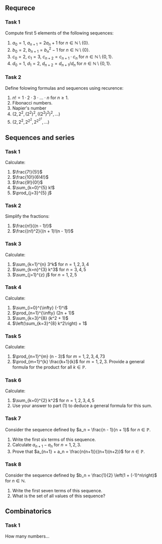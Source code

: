 
## Requrece

### Task 1

Compute first 5 elements of the following sequences:

1. $a_0 = 1$, $a_{n+1} = 2a_n + 1$ for $n \in \mathbb{N}\setminus\{0\}$.
2. $b_0 = 2$, $b_{n+1} = b_n^2 - 1$ for $n \in \mathbb{N}\setminus\{0\}$.
3. $c_0 = 2,\ c_1 = 3$, $c_{n+2} = c_{n+1} \cdot c_n$ for $n \in \mathbb{N}\setminus\{0,1\}$.
4. $d_0 = 1,\ d_1 = 2$, $d_{n+2} = d_{n+1}/d_n$ for $n \in \mathbb{N}\setminus\{0,1\}$.

### Task 2

Define folowing formulas and sequences using recurence:

1. $n!=1\cdot 2\cdot 3\cdot \ldots \cdot n$ for $n\geq 1$.
2. Fibonacci numbers.
3. Napier's number
4. $(2,2^2, (2^2)^2,((2^2)^2)^2,\ldots)$
5. $(2,2^2, 2^{2^{2}}, 2^{2^{2^{2}}},\ldots)$


## Sequences and series

### Task 1

Calculate:

1. $\frac{7!}{5!}$
2. $\frac{10!}{6!4!}$
3. $\frac{9!}{0!}$
4. $\sum_{k=0}^{5} k!$
5. $\prod_{j=3}^{5} j$

### Task 2

Simplify the fractions:

1. $\frac{n!}{(n - 1)!}$
2. $\frac{(n!)^2}{(n + 1)!(n - 1)!}$

### Task 3

Calculate:

1. $\sum_{k=1}^{n} 3^k$ for $n = 1, 2, 3, 4$
2. $\sum_{k=n}^{3} k^3$ for $n = 3, 4, 5$
3. $\sum_{j=1}^{z} j$ for $n = 1, 2, 5$

### Task 4

Calculate:

1. $\sum_{i=0}^{\infty} (-1)^i$
2. $\prod_{n=1}^{\infty} (2n + 1)$
3. $\sum_{k=3}^{8} (k^2 + 1)$
4. $\left(\sum_{k=3}^{8} k^2\right) + 1$

### Task 5

Calculate:

1. $\prod_{n=1}^{m} (n - 3)$ for $m = 1, 2, 3, 4, 73$
2. $\prod_{m=1}^{k} \frac{k+1}{k}$ for $m = 1, 2, 3$. Provide a general formula for the product for all $k \in \mathbb{P}$.

### Task 6

Calculate:

1. $\sum_{k=0}^{2} k^2$ for $n = 1, 2, 3, 4, 5$
2. Use your answer to part (1) to deduce a general formula for this sum.

### Task 7

Consider the sequence defined by $a_n = \frac{n - 1}{n + 1}$ for $n \in \mathbb{P}$.

1. Write the first six terms of this sequence.
2. Calculate $a_{n+1} - a_n$ for $n = 1, 2, 3$.
3. Prove that $a_{n+1} + a_n = \frac{n(n+1)}{(n+1)(n+2)}$ for $n \in \mathbb{P}$.

### Task 8

Consider the sequence defined by $b_n = \frac{1}{2} \left(1 + (-1)^n\right)$ for $n \in \mathbb{N}$.

1. Write the first seven terms of this sequence.
2. What is the set of all values of this sequence?

## Combinatorics

### Task 1

How many numbers...




